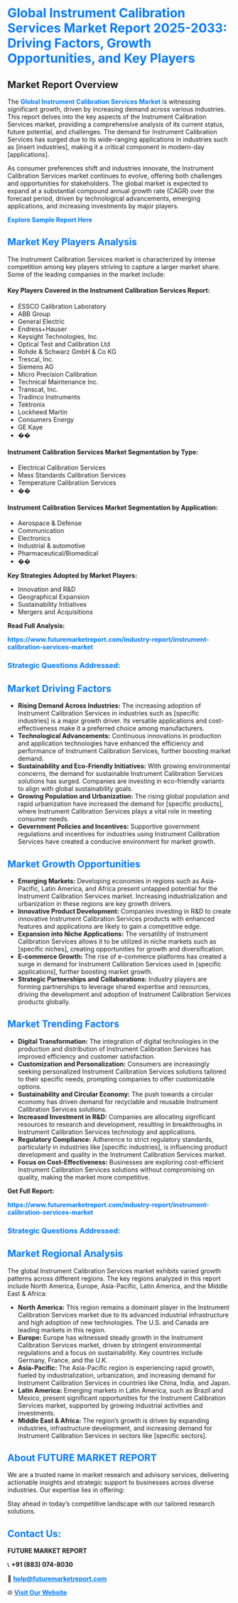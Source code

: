<h1 style="color: #007BFF;">Global Instrument Calibration Services Market Report 2025-2033: Driving Factors, Growth Opportunities, and Key Players</h1>

<section id="overview">
<h2>Market Report Overview</h2>
<p>The <a href="https://www.futuremarketreport.com/industry-report/instrument-calibration-services-market" style="color: #007BFF; text-decoration: none;"><strong>Global Instrument Calibration Services Market</strong></a> is witnessing significant growth, driven by increasing demand across various industries. This report delves into the key aspects of the Instrument Calibration Services market, providing a comprehensive analysis of its current status, future potential, and challenges. The demand for Instrument Calibration Services has surged due to its wide-ranging applications in industries such as [insert industries], making it a critical component in modern-day [applications].</p>
<p>As consumer preferences shift and industries innovate, the Instrument Calibration Services market continues to evolve, offering both challenges and opportunities for stakeholders. The global market is expected to expand at a substantial compound annual growth rate (CAGR) over the forecast period, driven by technological advancements, emerging applications, and increasing investments by major players.</p>
</section>

<section id="overview">
<p><a href="https://www.futuremarketreport.com/request-sample/reportId=118130" style="color: #007BFF; text-decoration: none;"><strong>Explore Sample Report Here</strong></a></p>
</section>

<section id="key-players">
<h2 style="color: #007BFF;">Market Key Players Analysis</h2>
<p>The Instrument Calibration Services market is characterized by intense competition among key players striving to capture a larger market share. Some of the leading companies in the market include:</p>
<h4>Key Players Covered in the Instrument Calibration Services Report:</h4>
<ul><li>ESSCO Calibration Laboratory</li><li>ABB Group</li><li>General Electric</li><li>Endress+Hauser</li><li>Keysight Technologies, Inc.</li><li>Optical Test and Calibration Ltd</li><li>Rohde &amp; Schwarz GmbH &amp; Co KG</li><li>Trescal, Inc.</li><li>Siemens AG</li><li>Micro Precision Calibration</li><li>Technical Maintenance Inc.</li><li>Transcat, Inc.</li><li>Tradinco Instruments</li><li>Tektronix</li><li>Lockheed Martin</li><li>Consumers Energy</li><li>GE Kaye</li><li>��</li></ul>
<h4>Instrument Calibration Services Market Segmentation by Type:</h4>
<ul><li>Electrical Calibration Services</li><li>Mass Standards Calibration Services</li><li>Temperature Calibration Services</li><li>��</li></ul>

<h4>Instrument Calibration Services Market Segmentation by Application:</h4>
<ul><li>Aerospace &amp; Defense</li><li>Communication</li><li>Electronics</li><li>Industrial &amp; automotive</li><li>Pharmaceutical/Biomedical</li><li>��</li></ul>
<p><strong>Key Strategies Adopted by Market Players:</strong></p>
<ul>
<li>Innovation and R&D</li>
<li>Geographical Expansion</li>
<li>Sustainability Initiatives</li>
<li>Mergers and Acquisitions</li>
</ul>
</section>

<section>
<p><strong>Read Full Analysis: </strong></p><a href="https://www.futuremarketreport.com/industry-report/instrument-calibration-services-market" style="color: #007BFF; text-decoration: none;"><strong>https://www.futuremarketreport.com/industry-report/instrument-calibration-services-market</strong></a>
<h3 style="color: #007BFF;">Strategic Questions Addressed:</h3>
</section>

<section id="driving-factors">
<h2 style="color: #007BFF;">Market Driving Factors</h2>
<ul>
<li><strong>Rising Demand Across Industries:</strong> The increasing adoption of Instrument Calibration Services in industries such as [specific industries] is a major growth driver. Its versatile applications and cost-effectiveness make it a preferred choice among manufacturers.</li>
<li><strong>Technological Advancements:</strong> Continuous innovations in production and application technologies have enhanced the efficiency and performance of Instrument Calibration Services, further boosting market demand.</li>
<li><strong>Sustainability and Eco-Friendly Initiatives:</strong> With growing environmental concerns, the demand for sustainable Instrument Calibration Services solutions has surged. Companies are investing in eco-friendly variants to align with global sustainability goals.</li>
<li><strong>Growing Population and Urbanization:</strong> The rising global population and rapid urbanization have increased the demand for [specific products], where Instrument Calibration Services plays a vital role in meeting consumer needs.</li>
<li><strong>Government Policies and Incentives:</strong> Supportive government regulations and incentives for industries using Instrument Calibration Services have created a conducive environment for market growth.</li>
</ul>
</section>

<section id="growth-opportunities">
<h2 style="color: #007BFF;">Market Growth Opportunities</h2>
<ul>
<li><strong>Emerging Markets:</strong> Developing economies in regions such as Asia-Pacific, Latin America, and Africa present untapped potential for the Instrument Calibration Services market. Increasing industrialization and urbanization in these regions are key growth drivers.</li>
<li><strong>Innovative Product Development:</strong> Companies investing in R&D to create innovative Instrument Calibration Services products with enhanced features and applications are likely to gain a competitive edge.</li>
<li><strong>Expansion into Niche Applications:</strong> The versatility of Instrument Calibration Services allows it to be utilized in niche markets such as [specific niches], creating opportunities for growth and diversification.</li>
<li><strong>E-commerce Growth:</strong> The rise of e-commerce platforms has created a surge in demand for Instrument Calibration Services used in [specific applications], further boosting market growth.</li>
<li><strong>Strategic Partnerships and Collaborations:</strong> Industry players are forming partnerships to leverage shared expertise and resources, driving the development and adoption of Instrument Calibration Services products globally.</li>
</ul>
</section>

<section id="trending-factors">
<h2 style="color: #007BFF;">Market Trending Factors</h2>
<ul>
<li><strong>Digital Transformation:</strong> The integration of digital technologies in the production and distribution of Instrument Calibration Services has improved efficiency and customer satisfaction.</li>
<li><strong>Customization and Personalization:</strong> Consumers are increasingly seeking personalized Instrument Calibration Services solutions tailored to their specific needs, prompting companies to offer customizable options.</li>
<li><strong>Sustainability and Circular Economy:</strong> The push towards a circular economy has driven demand for recyclable and reusable Instrument Calibration Services solutions.</li>
<li><strong>Increased Investment in R&D:</strong> Companies are allocating significant resources to research and development, resulting in breakthroughs in Instrument Calibration Services technology and applications.</li>
<li><strong>Regulatory Compliance:</strong> Adherence to strict regulatory standards, particularly in industries like [specific industries], is influencing product development and quality in the Instrument Calibration Services market.</li>
<li><strong>Focus on Cost-Effectiveness:</strong> Businesses are exploring cost-efficient Instrument Calibration Services solutions without compromising on quality, making the market more competitive.</li>
</ul>
</section>

<section>
<p><strong>Get Full Report: </strong></p><a href="https://www.futuremarketreport.com/industry-report/instrument-calibration-services-market" style="color: #007BFF; text-decoration: none;"><strong>https://www.futuremarketreport.com/industry-report/instrument-calibration-services-market</strong></a>
<h3 style="color: #007BFF;">Strategic Questions Addressed:</h3>
</section>


<section id="regional-analysis">
<h2 style="color: #007BFF;">Market Regional Analysis</h2>
<p>The global Instrument Calibration Services market exhibits varied growth patterns across different regions. The key regions analyzed in this report include North America, Europe, Asia-Pacific, Latin America, and the Middle East & Africa:</p>
<ul>
<li><strong>North America:</strong> This region remains a dominant player in the Instrument Calibration Services market due to its advanced industrial infrastructure and high adoption of new technologies. The U.S. and Canada are leading markets in this region.</li>
<li><strong>Europe:</strong> Europe has witnessed steady growth in the Instrument Calibration Services market, driven by stringent environmental regulations and a focus on sustainability. Key countries include Germany, France, and the U.K.</li>
<li><strong>Asia-Pacific:</strong> The Asia-Pacific region is experiencing rapid growth, fueled by industrialization, urbanization, and increasing demand for Instrument Calibration Services in countries like China, India, and Japan.</li>
<li><strong>Latin America:</strong> Emerging markets in Latin America, such as Brazil and Mexico, present significant opportunities for the Instrument Calibration Services market, supported by growing industrial activities and investments.</li>
<li><strong>Middle East & Africa:</strong> The region’s growth is driven by expanding industries, infrastructure development, and increasing demand for Instrument Calibration Services in sectors like [specific sectors].</li>
</ul>
</section>

<footer>
<h2 style="color: #007BFF;">About FUTURE MARKET REPORT</h2>
<p>We are a trusted name in market research and advisory services, delivering actionable insights and strategic support to businesses across diverse industries. Our expertise lies in offering:</p>

<p>Stay ahead in today’s competitive landscape with our tailored research solutions.</p>

<h2 style="color: #007BFF;">Contact Us:</h2>
<p><strong>FUTURE MARKET REPORT</strong></p>
<p>📞 <strong>+91 (883) 074-8030</strong></p>
<p>📧 <strong><a href="mailto:help@futuremarketreport.com" style="color: #007BFF;">help@futuremarketreport.com</a></strong></p>
<p>🌐 <strong><a href="https://www.futuremarketreport.com/" style="color: #007BFF;">Visit Our Website</a></strong></p>
</footer>
